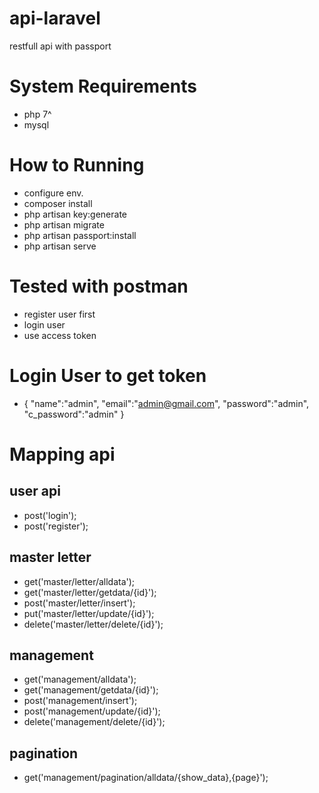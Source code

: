 # api-laravel
restfull api with passport

# System Requirements
* php 7^
* mysql

# How to Running 
* configure env.
* composer install
* php artisan key:generate
* php artisan migrate
* php artisan passport:install
* php artisan serve

# Tested with postman
* register user first
* login user
* use access token

# Login User to get token
* {
	"name":"admin",
	"email":"admin@gmail.com",
	"password":"admin",
	"c_password":"admin"
  }

# Mapping api
## user api
* post('login');
* post('register');

## master letter
* get('master/letter/alldata');
* get('master/letter/getdata/{id}');
* post('master/letter/insert');
* put('master/letter/update/{id}');
* delete('master/letter/delete/{id}');

## management
* get('management/alldata');
* get('management/getdata/{id}');
* post('management/insert');
* post('management/update/{id}');
* delete('management/delete/{id}');

## pagination
* get('management/pagination/alldata/{show_data},{page}');
